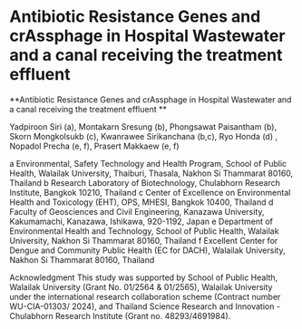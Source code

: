 # Antibiotic Resistance Genes and crAssphage in Hospital Wastewater and a canal receiving the treatment effluent

**Antibiotic Resistance Genes and crAssphage in Hospital Wastewater 
and a canal receiving the treatment effluent **

Yadpiroon Siri (a), Montakarn Sresung (b), Phongsawat Paisantham (b), Skorn Mongkolsukb (c), Kwanrawee Sirikanchana (b,c), Ryo Honda (d) , Nopadol Precha (e, f), Prasert Makkaew (e, f)

a Environmental, Safety Technology and Health Program, School of Public Health, Walailak University, Thaiburi, Thasala, Nakhon Si Thammarat 80160, Thailand
b Research Laboratory of Biotechnology, Chulabhorn Research Institute, Bangkok 10210, Thailand
c Center of Excellence on Environmental Health and Toxicology (EHT), OPS, MHESI, Bangkok 10400, Thailand
d Faculty of Geosciences and Civil Engineering, Kanazawa University, Kakumamachi, Kanazawa, Ishikawa, 920-1192, Japan
e Department of Environmental Health and Technology, School of Public Health, Walailak University, Nakhon Si Thammarat 80160, Thailand
f Excellent Center for Dengue and Community Public Health (EC for DACH), Walailak University, Nakhon Si Thammarat 80160, Thailand

Acknowledgment
This study was supported by School of Public Health, Walailak University (Grant No. 01/2564 & 01/2565), Walailak University under the international research collaboration scheme (Contract number WU-CIA-01303/ 2024), and Thailand Science Research and Innovation - Chulabhorn Research Institute (Grant no. 48293/4691984).
